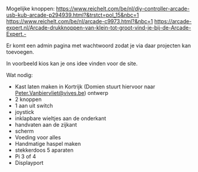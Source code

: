 Mogelijke knoppen:
https://www.reichelt.com/be/nl/diy-controller-arcade-usb-kub-arcade-p294939.html?&trstct=pol_15&nbc=1
https://www.reichelt.com/be/nl/arcade-c9973.html?&nbc=1
https://arcade-expert.nl/Arcade-drukknoppen-van-klein-tot-groot-vind-je-bij-de-Arcade-Expert.-


Er komt een admin pagina met wachtwoord zodat je via daar projecten kan toevoegen.

In voorbeeld kios kan je ons idee vinden voor de site.


Wat nodig:
- Kast laten maken in Kortrijk (Domien stuurt hiervoor naar Peter.Vanbiervliet@vives.be)
ontwerp <Link naar je bestand Domien>
- 2 knoppen 
- 1 aan uit switch
- joystick
- inklapbare wieltjes aan de onderkant
- handvaten aan de zijkant
- scherm
- Voeding voor alles
- Handmatige haspel maken
- stekkerdoos 5 aparaten 
- Pi 3 of 4
- Displayport 